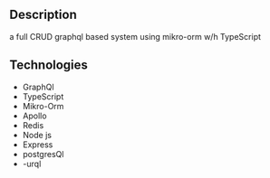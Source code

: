 ## Description
a full CRUD graphql based system using mikro-orm w/h TypeScript
## Technologies 
- GraphQl 
- TypeScript
- Mikro-Orm
- Apollo 
- Redis 
- Node js
- Express 
- postgresQl
- -urql
